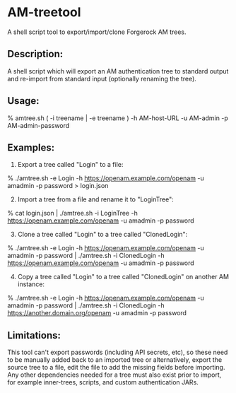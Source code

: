 # AM-treetool
A shell script tool to export/import/clone Forgerock AM trees.

## Description:
A shell script which will export an AM authentication tree to standard output and re-import
from standard input (optionally renaming the tree).

## Usage: 
% amtree.sh ( -i treename | -e treename ) -h AM-host-URL -u AM-admin -p AM-admin-password

## Examples:
1) Export a tree called "Login" to a file:

% ./amtree.sh -e Login -h https://openam.example.com/openam -u amadmin -p password > login.json

2) Import a tree from a file and rename it to "LoginTree":

% cat login.json | ./amtree.sh -i LoginTree -h https://openam.example.com/openam -u amadmin -p password

3) Clone a tree called "Login" to a tree called "ClonedLogin":

% ./amtree.sh -e Login -h https://openam.example.com/openam -u amadmin -p password | ./amtree.sh -i ClonedLogin -h https://openam.example.com/openam -u amadmin -p password

4) Copy a tree called "Login" to a tree called "ClonedLogin" on another AM instance:

% ./amtree.sh -e Login -h https://openam.example.com/openam -u amadmin -p password | ./amtree.sh -i ClonedLogin -h https://another.domain.org/openam -u amadmin -p password

## Limitations:
This tool can't export passwords (including API secrets, etc), so these need to be manually added back to an imported tree or alternatively, export the source tree to a file, edit the file to add the missing fields before importing. Any other dependencies needed for a tree must also exist prior to import, for example inner-trees, scripts, and custom authentication JARs.
